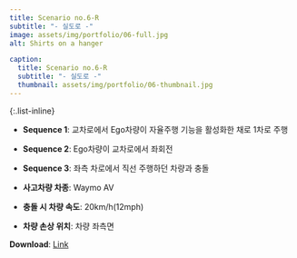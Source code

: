 ```yaml
---
title: Scenario no.6-R
subtitle: "- 실도로 -"
image: assets/img/portfolio/06-full.jpg
alt: Shirts on a hanger

caption:
  title: Scenario no.6-R
  subtitle: "- 실도로 -"
  thumbnail: assets/img/portfolio/06-thumbnail.jpg
--- 
```


{:.list-inline}
- **Sequence 1**: 교차로에서 Ego차량이 자율주행 기능을 활성화한 채로 1차로 주행
- **Sequence 2**: Ego차량이 교차로에서 좌회전
- **Sequence 3**: 좌측 차로에서 직선 주행하던 차량과 충돌

- **사고차량 차종**: Waymo AV
- **충돌 시 차량 속도**: 20km/h(12mph)
- **차량 손상 위치**: 차량 좌측면

**Download**: [Link  ](https://gofile.me/5HZpx/Euun4dAWv)